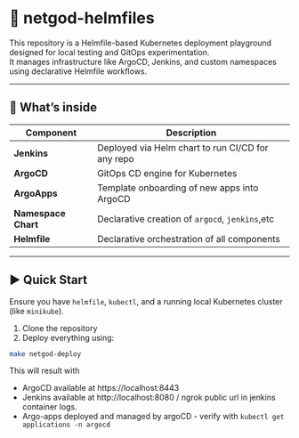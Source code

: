 # 🚀 netgod-helmfiles

This repository is a Helmfile-based Kubernetes deployment playground designed for local testing and GitOps experimentation.  
It manages infrastructure like ArgoCD, Jenkins, and custom namespaces using declarative Helmfile workflows.

---

## 🧩 What’s inside

| Component         | Description                                      |
|-------------------|--------------------------------------------------|
| **Jenkins**       | Deployed via Helm chart to run CI/CD for any repo|
| **ArgoCD**        | GitOps CD engine for Kubernetes                  |
| **ArgoApps**      | Template onboarding of new apps into ArgoCD      |
| **Namespace Chart** | Declarative creation of `argocd`, `jenkins`,etc|
| **Helmfile**      | Declarative orchestration of all components      |

---

## ▶️ Quick Start

Ensure you have `helmfile`, `kubectl`, and a running local Kubernetes cluster (like `minikube`).

1. Clone the repository
2. Deploy everything using:

```bash
make netgod-deploy
```

This will result with
- ArgoCD available at https://localhost:8443
- Jenkins available at http://localhost:8080 / ngrok public url in jenkins container logs.
- Argo-apps deployed and managed by argoCD - verify with ```kubectl get applications -n argocd``` 